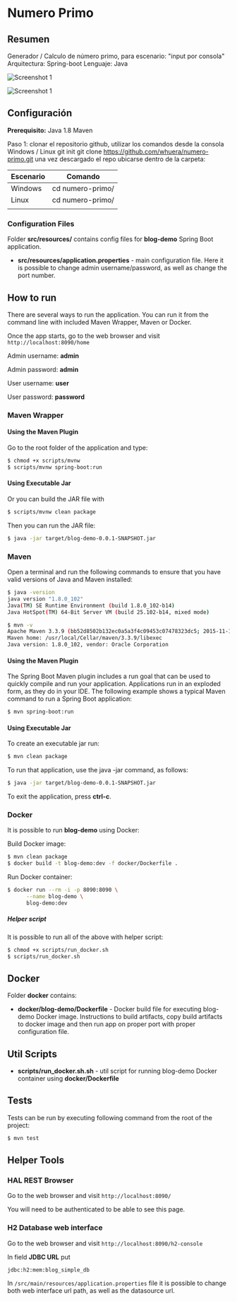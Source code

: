 # Numero Primo

## Resumen
Generador / Calculo de número primo, para escenario: "input por consola"
Arquitectura: Spring-boot
Lenguaje: Java


![Screenshot 1](https://user-images.githubusercontent.com/7095876/37773737-ae6a8b56-2dde-11e8-8a7f-5f259695bdc9.png)

![Screenshot 1](https://user-images.githubusercontent.com/7095876/37773767-bbcb292c-2dde-11e8-91f8-2a05fe84e05e.png)

## Configuración
**Prerequisito:**
Java 1.8
Maven

Paso 1: clonar el repositorio github, utilizar los comandos desde la consola Windows / Linux
git init
git clone https://github.com/whuera/numero-primo.git
una vez descargado el repo ubicarse dentro de la carpeta:

| Escenario |  Comando  |
| --------- | -------- |
| Windows | cd numero-primo/ |
| Linux | cd numero-primo/ |
| | |


### Configuration Files

Folder **src/resources/** contains config files for **blog-demo** Spring Boot application.

* **src/resources/application.properties** - main configuration file. Here it is possible to change admin username/password,
as well as change the port number.

## How to run

There are several ways to run the application. You can run it from the command line with included Maven Wrapper, Maven or Docker. 

Once the app starts, go to the web browser and visit `http://localhost:8090/home`

Admin username: **admin**

Admin password: **admin**

User username: **user**

User password: **password**

### Maven Wrapper

#### Using the Maven Plugin

Go to the root folder of the application and type:
```bash
$ chmod +x scripts/mvnw
$ scripts/mvnw spring-boot:run
```

#### Using Executable Jar

Or you can build the JAR file with 
```bash
$ scripts/mvnw clean package
``` 

Then you can run the JAR file:
```bash
$ java -jar target/blog-demo-0.0.1-SNAPSHOT.jar
```

### Maven

Open a terminal and run the following commands to ensure that you have valid versions of Java and Maven installed:

```bash
$ java -version
java version "1.8.0_102"
Java(TM) SE Runtime Environment (build 1.8.0_102-b14)
Java HotSpot(TM) 64-Bit Server VM (build 25.102-b14, mixed mode)
```

```bash
$ mvn -v
Apache Maven 3.3.9 (bb52d8502b132ec0a5a3f4c09453c07478323dc5; 2015-11-10T16:41:47+00:00)
Maven home: /usr/local/Cellar/maven/3.3.9/libexec
Java version: 1.8.0_102, vendor: Oracle Corporation
```

#### Using the Maven Plugin

The Spring Boot Maven plugin includes a run goal that can be used to quickly compile and run your application. 
Applications run in an exploded form, as they do in your IDE. 
The following example shows a typical Maven command to run a Spring Boot application:
 
```bash
$ mvn spring-boot:run
``` 

#### Using Executable Jar

To create an executable jar run:

```bash
$ mvn clean package
``` 

To run that application, use the java -jar command, as follows:

```bash
$ java -jar target/blog-demo-0.0.1-SNAPSHOT.jar
```

To exit the application, press **ctrl-c**.

### Docker

It is possible to run **blog-demo** using Docker:

Build Docker image:
```bash
$ mvn clean package
$ docker build -t blog-demo:dev -f docker/Dockerfile .
```

Run Docker container:
```bash
$ docker run --rm -i -p 8090:8090 \
      --name blog-demo \
      blog-demo:dev
```

##### Helper script

It is possible to run all of the above with helper script:

```bash
$ chmod +x scripts/run_docker.sh
$ scripts/run_docker.sh
```

## Docker 

Folder **docker** contains:

* **docker/blog-demo/Dockerfile** - Docker build file for executing blog-demo Docker image. 
Instructions to build artifacts, copy build artifacts to docker image and then run app on proper port with proper configuration file.

## Util Scripts

* **scripts/run_docker.sh.sh** - util script for running blog-demo Docker container using **docker/Dockerfile**

## Tests

Tests can be run by executing following command from the root of the project:

```bash
$ mvn test
```

## Helper Tools

### HAL REST Browser

Go to the web browser and visit `http://localhost:8090/`

You will need to be authenticated to be able to see this page.

### H2 Database web interface

Go to the web browser and visit `http://localhost:8090/h2-console`

In field **JDBC URL** put 
```
jdbc:h2:mem:blog_simple_db
```

In `/src/main/resources/application.properties` file it is possible to change both
web interface url path, as well as the datasource url.
